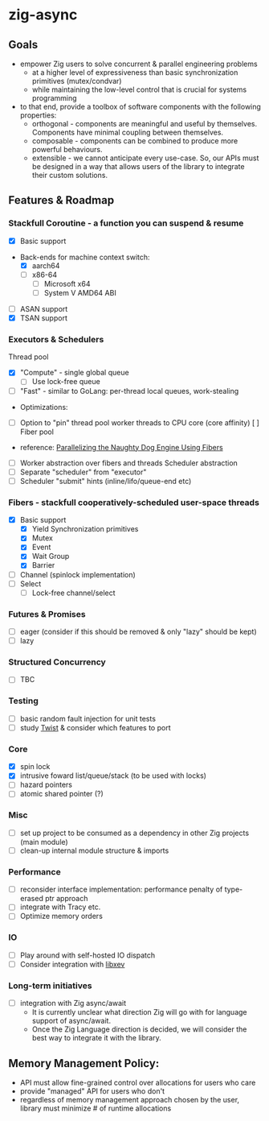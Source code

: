 # zig-async

## Goals
- empower Zig users to solve concurrent & parallel engineering problems
  - at a higher level of expressiveness than basic synchronization primitives (mutex/condvar)
  - while maintaining the low-level control that is crucial for systems programming
- to that end, provide a toolbox of software components with the following properties:
  - orthogonal - components are meaningful and useful by themselves. Components have minimal coupling between themselves.
  - composable - components can be combined to produce more powerful behaviours.
  - extensible - we cannot anticipate every use-case. So, our APIs must be designed in a way that allows users of the library to integrate their custom solutions.

## Features & Roadmap
### Stackfull Coroutine - a function you can suspend & resume
- [x] Basic support 
- Back-ends for machine context switch:
  - [x] aarch64
  - [ ] x86-64
    - [ ] Microsoft x64
    - [ ] System V AMD64 ABI
- [ ] ASAN support
- [x] TSAN support
### Executors & Schedulers
Thread pool
  - [x] "Compute" - single global queue
    - [ ] Use lock-free queue
  - [ ] "Fast" - similar to GoLang: per-thread local queues, work-stealing
  - Optimizations:
  - [ ] Option to "pin" thread pool worker threads to CPU core (core affinity)
[ ] Fiber pool
  - reference: [Parallelizing the Naughty Dog Engine Using Fibers](https://www.youtube.com/watch?v=HIVBhKj7gQU&t=628s)
  - [ ] Worker abstraction over fibers and threads
Scheduler abstraction
- [ ] Separate "scheduler" from "executor"
- [ ] Scheduler "submit" hints (inline/lifo/queue-end etc)
### Fibers - stackfull cooperatively-scheduled user-space threads
- [x] Basic support
  - [x] Yield
Synchronization primitives
  - [x] Mutex
  - [x] Event
  - [x] Wait Group
  - [x] Barrier 
- [ ] Channel (spinlock implementation)
- [ ] Select
  - [ ] Lock-free channel/select
### Futures & Promises
- [ ] eager (consider if this should be removed & only "lazy" should be kept)
- [ ] lazy
### Structured Concurrency
- [ ] TBC
### Testing
- [ ] basic random fault injection for unit tests
- [ ] study [Twist](https://gitlab.com/Lipovsky/twist) & consider which features to port
### Core
- [x] spin lock
- [x] intrusive foward list/queue/stack (to be used with locks)
- [ ] hazard pointers
- [ ] atomic shared pointer (?)
### Misc
- [ ] set up project to be consumed as a dependency in other Zig projects (main module)
- [ ] clean-up internal module structure & imports
### Performance
- [ ] reconsider interface implementation: performance penalty of type-erased ptr approach
- [ ] integrate with Tracy etc.
- [ ] Optimize memory orders
### IO
- [ ] Play around with self-hosted IO dispatch
- [ ] Consider integration with [libxev](https://github.com/mitchellh/libxev)
### Long-term initiatives
- [ ] integration with Zig async/await
  - It is currently unclear what direction Zig will go with for language support of async/await. 
  - Once the Zig Language direction is decided, we will consider the best way to integrate it with the library.

## Memory Management Policy:
  - API must allow fine-grained control over allocations for users who care
  - provide "managed" API for users who don't
  - regardless of memory management approach chosen by the user, library must minimize # of runtime allocations

